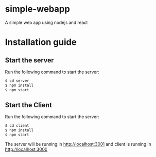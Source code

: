 # simple-webapp
A simple web app using nodejs and react  

# Installation guide  
## Start the server  
Run the following command to start the server:  
```bash
$ cd server
$ npm install
$ npm start
```
## Start the Client  
Run the following command to start the server:  
```bash
$ cd client
$ npm install
$ npm start
```

The server will be running in [http://localhost:3001](http://localhost:3001) and client is running in [http://localhost:3000](http://localhost:3000)